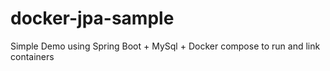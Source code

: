 # docker-jpa-sample
Simple Demo using Spring Boot + MySql + Docker compose to run and link containers
